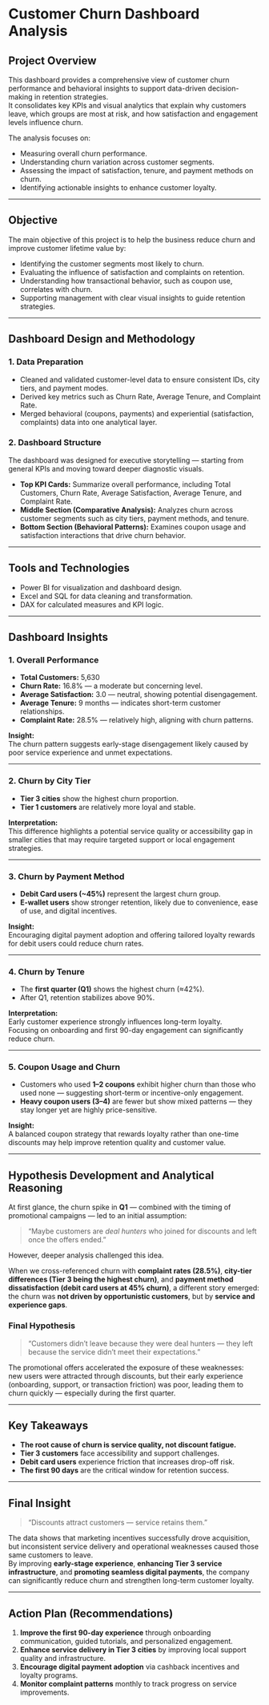 # Customer Churn Dashboard Analysis

## Project Overview

This dashboard provides a comprehensive view of customer churn performance and behavioral insights to support data-driven decision-making in retention strategies.  
It consolidates key KPIs and visual analytics that explain why customers leave, which groups are most at risk, and how satisfaction and engagement levels influence churn.

The analysis focuses on:
- Measuring overall churn performance.  
- Understanding churn variation across customer segments.  
- Assessing the impact of satisfaction, tenure, and payment methods on churn.  
- Identifying actionable insights to enhance customer loyalty.  

---

## Objective

The main objective of this project is to help the business reduce churn and improve customer lifetime value by:  
- Identifying the customer segments most likely to churn.  
- Evaluating the influence of satisfaction and complaints on retention.  
- Understanding how transactional behavior, such as coupon use, correlates with churn.  
- Supporting management with clear visual insights to guide retention strategies.  

---

## Dashboard Design and Methodology

### 1. Data Preparation
- Cleaned and validated customer-level data to ensure consistent IDs, city tiers, and payment modes.  
- Derived key metrics such as Churn Rate, Average Tenure, and Complaint Rate.  
- Merged behavioral (coupons, payments) and experiential (satisfaction, complaints) data into one analytical layer.  

### 2. Dashboard Structure
The dashboard was designed for executive storytelling — starting from general KPIs and moving toward deeper diagnostic visuals.

- **Top KPI Cards:** Summarize overall performance, including Total Customers, Churn Rate, Average Satisfaction, Average Tenure, and Complaint Rate.  
- **Middle Section (Comparative Analysis):** Analyzes churn across customer segments such as city tiers, payment methods, and tenure.  
- **Bottom Section (Behavioral Patterns):** Examines coupon usage and satisfaction interactions that drive churn behavior.  

---

## Tools and Technologies
- Power BI for visualization and dashboard design.  
- Excel and SQL for data cleaning and transformation.  
- DAX for calculated measures and KPI logic.  

---

## Dashboard Insights

### 1. Overall Performance
- **Total Customers:** 5,630  
- **Churn Rate:** 16.8% — a moderate but concerning level.  
- **Average Satisfaction:** 3.0 — neutral, showing potential disengagement.  
- **Average Tenure:** 9 months — indicates short-term customer relationships.  
- **Complaint Rate:** 28.5% — relatively high, aligning with churn patterns.  

**Insight:**  
The churn pattern suggests early-stage disengagement likely caused by poor service experience and unmet expectations.

---

### 2. Churn by City Tier
- **Tier 3 cities** show the highest churn proportion.  
- **Tier 1 customers** are relatively more loyal and stable.  

**Interpretation:**  
This difference highlights a potential service quality or accessibility gap in smaller cities that may require targeted support or local engagement strategies.

---

### 3. Churn by Payment Method
- **Debit Card users (~45%)** represent the largest churn group.  
- **E-wallet users** show stronger retention, likely due to convenience, ease of use, and digital incentives.  

**Insight:**  
Encouraging digital payment adoption and offering tailored loyalty rewards for debit users could reduce churn rates.

---

### 4. Churn by Tenure
- The **first quarter (Q1)** shows the highest churn (≈42%).  
- After Q1, retention stabilizes above 90%.  

**Interpretation:**  
Early customer experience strongly influences long-term loyalty.  
Focusing on onboarding and first 90-day engagement can significantly reduce churn.

---

### 5. Coupon Usage and Churn
- Customers who used **1–2 coupons** exhibit higher churn than those who used none — suggesting short-term or incentive-only engagement.  
- **Heavy coupon users (3–4)** are fewer but show mixed patterns — they stay longer yet are highly price-sensitive.  

**Insight:**  
A balanced coupon strategy that rewards loyalty rather than one-time discounts may help improve retention quality and customer value.

---

## Hypothesis Development and Analytical Reasoning

At first glance, the churn spike in **Q1** — combined with the timing of promotional campaigns — led to an initial assumption:  
> “Maybe customers are *deal hunters* who joined for discounts and left once the offers ended.”

However, deeper analysis challenged this idea.

When we cross-referenced churn with **complaint rates (28.5%)**, **city-tier differences (Tier 3 being the highest churn)**, and **payment method dissatisfaction (debit card users at 45% churn)**, a different story emerged:  
the churn was **not driven by opportunistic customers**, but by **service and experience gaps**.

### Final Hypothesis
> “Customers didn’t leave because they were deal hunters — they left because the service didn’t meet their expectations.”

The promotional offers accelerated the exposure of these weaknesses:  
new users were attracted through discounts, but their early experience (onboarding, support, or transaction friction) was poor, leading them to churn quickly — especially during the first quarter.

---

## Key Takeaways
- **The root cause of churn is service quality, not discount fatigue.**  
- **Tier 3 customers** face accessibility and support challenges.  
- **Debit card users** experience friction that increases drop-off risk.  
- **The first 90 days** are the critical window for retention success.  

---

## Final Insight
> “Discounts attract customers — service retains them.”  

The data shows that marketing incentives successfully drove acquisition, but inconsistent service delivery and operational weaknesses caused those same customers to leave.  
By improving **early-stage experience**, **enhancing Tier 3 service infrastructure**, and **promoting seamless digital payments**, the company can significantly reduce churn and strengthen long-term customer loyalty.  

---

## Action Plan (Recommendations)
1. **Improve the first 90-day experience** through onboarding communication, guided tutorials, and personalized engagement.  
2. **Enhance service delivery in Tier 3 cities** by improving local support quality and infrastructure.  
3. **Encourage digital payment adoption** via cashback incentives and loyalty programs.  
4. **Monitor complaint patterns** monthly to track progress on service improvements.  
